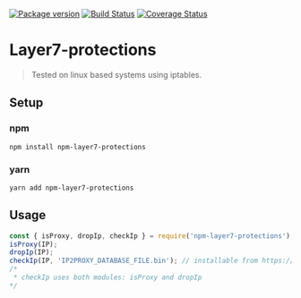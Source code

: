 [![Package version](https://img.shields.io/npm/v/npm-layer7-protections)](https://www.npmjs.com/package/npm-layer7-protections)
[![Build Status](https://travis-ci.org/GoatSeller/Layer7-protections.svg?branch=master)](https://travis-ci.org/GoatSeller/Layer7-protections)
[![Coverage Status](https://coveralls.io/repos/github/GoatSeller/Layer7-protections/badge.svg?branch=master)](https://coveralls.io/github/GoatSeller/Layer7-protections?branch=master)
# Layer7-protections
> Tested on linux based systems using iptables.
## Setup

### npm
```
npm install npm-layer7-protections
```
### yarn
```
yarn add npm-layer7-protections
```
## Usage
```javascript
const { isProxy, dropIp, checkIp } = require('npm-layer7-protections');
isProxy(IP);
dropIp(IP);
checkIp(IP, 'IP2PROXY_DATABASE_FILE.bin'); // installable from https://lite.ip2location.com/database/px1-ip-country
/*
 * checkIp uses both modules: isProxy and dropIp
*/
```
